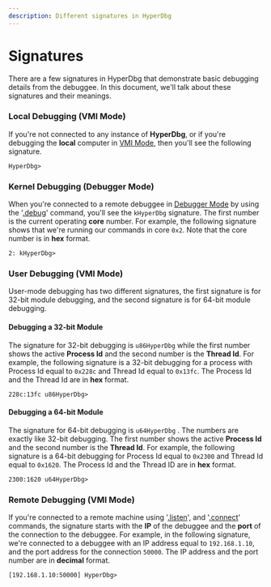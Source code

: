 ```yaml
---
description: Different signatures in HyperDbg
---
```


# Signatures

There are a few signatures in HyperDbg that demonstrate basic debugging details from the debuggee. In this document, we'll talk about these signatures and their meanings.

### Local Debugging (VMI Mode)

If you're not connected to any instance of **HyperDbg**, or if you're debugging the **local** computer in [VMI Mode](https://docs.hyperdbg.org/using-hyperdbg/prerequisites/operation-modes#vmi-mode), then you'll see the following signature.

```
HyperDbg> 
```

### Kernel Debugging (Debugger Mode)

When you're connected to a remote debuggee in [Debugger Mode](https://docs.hyperdbg.org/using-hyperdbg/prerequisites/operation-modes#debugger-mode) by using the '[.debug](https://docs.hyperdbg.org/commands/meta-commands/.debug)' command, you'll see the `kHyperDbg` signature. The first number is the current operating **core** number. For example, the following signature shows that we're running our commands in core `0x2`. Note that the core number is in **hex** format.

```
2: kHyperDbg> 
```

### User Debugging (VMI Mode)

User-mode debugging has two different signatures, the first signature is for 32-bit module debugging, and the second signature is for 64-bit module debugging.

#### Debugging a 32-bit Module

The signature for 32-bit debugging is `u86HyperDbg` while the first number shows the active **Process Id** and the second number is the **Thread Id**. For example, the following signature is a 32-bit debugging for a process with Process Id equal to `0x228c` and Thread Id equal to `0x13fc`. The Process Id and the Thread Id are in **hex** format.

```
228c:13fc u86HyperDbg>
```

#### Debugging a 64-bit Module

The signature for 64-bit debugging is `u64HyperDbg` . The numbers are exactly like 32-bit debugging. The first number shows the active **Process Id** and the second number is the **Thread Id**. For example, the following signature is a 64-bit debugging for Process Id equal to `0x2300` and Thread Id equal to `0x1620`. The Process Id and the Thread ID are in **hex** format.

```
2300:1620 u64HyperDbg>
```

### Remote Debugging (VMI Mode)

If you're connected to a remote machine using '[.listen](https://docs.hyperdbg.org/commands/meta-commands/.listen)', and '[.connect](https://docs.hyperdbg.org/commands/meta-commands/.connect)' commands, the signature starts with the **IP** of the debuggee and the **port** of the connection to the debuggee. For example, in the following signature, we're connected to a debuggee with an IP address equal to `192.168.1.10`, and the port address for the connection `50000`. The IP address and the port number are in **decimal** format.

```
[192.168.1.10:50000] HyperDbg> 
```

